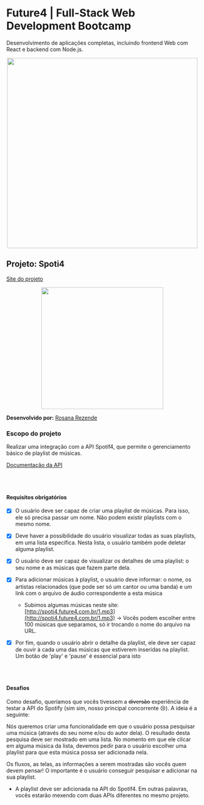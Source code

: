 # Future4 | Full-Stack Web Development Bootcamp
Desenvolvimento de aplicações completas, incluindo frontend Web com React e backend com Node.js.

<p align="center">
  <img  width='500' src='https://user-images.githubusercontent.com/45580434/74607837-f69f5e00-50ba-11ea-97e0-62fab855bcb6.png'>
</p>

## Projeto: Spoti4

[Site do projeto](http://spoti4-rosana.surge.sh/)

<p align="center">
  <img  height='320' src='https://user-images.githubusercontent.com/45580434/76128847-469b8180-5fe4-11ea-8877-85ee691040a0.gif'>
  <!-- <img  height='320' src='xxx'> -->
</p>


**Desenvolvido por:** [Rosana Rezende](https://www.linkedin.com/in/rosanarezende/)
<br>

### Escopo do projeto
Realizar uma integração com a API Spotif4, que permite o gerenciamento básico de playlist de músicas.
<br>

[Documentação da API](https://documenter.getpostman.com/view/4233568/SVtWvmod?version=latest)

<br><br>

#### Requisitos obrigatórios

- [x] O usuário deve ser capaz de criar uma playlist de músicas. Para isso, ele só precisa passar um nome. Não podem existir playlists com o mesmo nome.

- [x] Deve haver a possibilidade do usuário visualizar todas as suas playlists, em uma lista específica. Nesta lista, o usuário também pode deletar alguma playlist.

- [x] O usuário deve ser capaz de visualizar os detalhes de uma playlist: o seu nome e as músicas que fazem parte dela.

- [x] Para adicionar músicas à playlist, o usuário deve informar: o nome, os artistas relacionados (que pode ser só um cantor ou uma banda) e um link com o arquivo de áudio correspondente a esta música
    - Subimos algumas músicas neste site: [http://spoti4.future4.com.br/1.mp3](http://spoti4.future4.com.br/1.mp3) → Vocês podem escolher entre 100 músicas que separamos, só ir trocando o nome do arquivo na URL.

- [x] Por fim, quando o usuário abrir o detalhe da playlist, ele deve ser capaz de ouvir à cada uma das músicas que estiverem inseridas na playlist. Um botão de 'play' e 'pause' é essencial para isto

<br><br>

#### Desafios

Como desafio, queríamos que vocês tivessem a ~~diversão~~ experiência de testar a API do Spotify (sim sim, nosso principal concorrente 😢). A ideia é a seguinte:

Nós queremos criar uma funcionalidade em que o usuário possa pesquisar uma música (através do seu nome e/ou do autor dela). O resultado desta pesquisa deve ser mostrado em uma lista. No momento em que ele clicar em alguma música da lista, devemos pedir para o usuário escolher uma playlist para que esta música possa ser adicionada nela. 

Os fluxos, as telas, as informações a serem mostradas são vocês quem devem pensar! O importante é o usuário conseguir pesquisar e adicionar na sua playlist.

- A playlist deve ser adicionada na API do Spotif4. Em outras palavras, vocês estarão mexendo com duas APIs diferentes no mesmo projeto.

<br>

